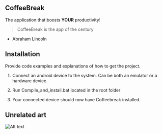 ## CoffeeBreak
The application that boosts **YOUR** productivity!
> CoffeeBreak is the app of the century
- Abraham Lincoln

## Installation
Provide code examples and explanations of how to get the project.

1. Connect an android device to the system. 
   Can be both an emulator or a hardware device.
   
2. Run Compile_and_install.bat located in the root folder

3. Your connected device should now have Coffeebreak installed.

## Unrelated art
![Alt text](http://i.imgur.com/BPyU7hB.jpg "Copyright Landsfadern")